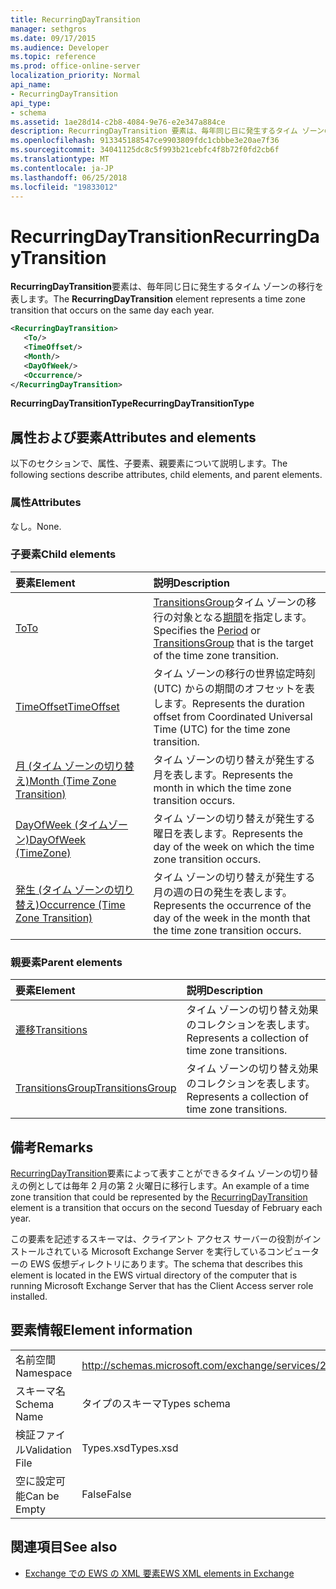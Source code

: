 ```yaml
---
title: RecurringDayTransition
manager: sethgros
ms.date: 09/17/2015
ms.audience: Developer
ms.topic: reference
ms.prod: office-online-server
localization_priority: Normal
api_name:
- RecurringDayTransition
api_type:
- schema
ms.assetid: 1ae28d14-c2b8-4084-9e76-e2e347a884ce
description: RecurringDayTransition 要素は、毎年同じ日に発生するタイム ゾーンの移行を表します。
ms.openlocfilehash: 913345188547ce9903809fdc1cbbbe3e20ae7f36
ms.sourcegitcommit: 34041125dc8c5f993b21cebfc4f8b72f0fd2cb6f
ms.translationtype: MT
ms.contentlocale: ja-JP
ms.lasthandoff: 06/25/2018
ms.locfileid: "19833012"
---
```

# <a name="recurringdaytransition"></a><span data-ttu-id="5c6d8-103">RecurringDayTransition</span><span class="sxs-lookup"><span data-stu-id="5c6d8-103">RecurringDayTransition</span></span>

<span data-ttu-id="5c6d8-104">**RecurringDayTransition**要素は、毎年同じ日に発生するタイム ゾーンの移行を表します。</span><span class="sxs-lookup"><span data-stu-id="5c6d8-104">The **RecurringDayTransition** element represents a time zone transition that occurs on the same day each year.</span></span> 
  
```xml
<RecurringDayTransition>
   <To/>
   <TimeOffset/>
   <Month/>
   <DayOfWeek/>
   <Occurrence/>
</RecurringDayTransition>
```

 <span data-ttu-id="5c6d8-105">**RecurringDayTransitionType**</span><span class="sxs-lookup"><span data-stu-id="5c6d8-105">**RecurringDayTransitionType**</span></span>
## <a name="attributes-and-elements"></a><span data-ttu-id="5c6d8-106">属性および要素</span><span class="sxs-lookup"><span data-stu-id="5c6d8-106">Attributes and elements</span></span>

<span data-ttu-id="5c6d8-107">以下のセクションで、属性、子要素、親要素について説明します。</span><span class="sxs-lookup"><span data-stu-id="5c6d8-107">The following sections describe attributes, child elements, and parent elements.</span></span>
  
### <a name="attributes"></a><span data-ttu-id="5c6d8-108">属性</span><span class="sxs-lookup"><span data-stu-id="5c6d8-108">Attributes</span></span>

<span data-ttu-id="5c6d8-109">なし。</span><span class="sxs-lookup"><span data-stu-id="5c6d8-109">None.</span></span>
  
### <a name="child-elements"></a><span data-ttu-id="5c6d8-110">子要素</span><span class="sxs-lookup"><span data-stu-id="5c6d8-110">Child elements</span></span>

|<span data-ttu-id="5c6d8-111">**要素**</span><span class="sxs-lookup"><span data-stu-id="5c6d8-111">**Element**</span></span>|<span data-ttu-id="5c6d8-112">**説明**</span><span class="sxs-lookup"><span data-stu-id="5c6d8-112">**Description**</span></span>|
|:-----|:-----|
|[<span data-ttu-id="5c6d8-113">To</span><span class="sxs-lookup"><span data-stu-id="5c6d8-113">To</span></span>](to.md) <br/> |<span data-ttu-id="5c6d8-114">[TransitionsGroup](transitionsgroup.md)タイム ゾーンの移行の対象となる[期間](period.md)を指定します。</span><span class="sxs-lookup"><span data-stu-id="5c6d8-114">Specifies the [Period](period.md) or [TransitionsGroup](transitionsgroup.md) that is the target of the time zone transition.</span></span>  <br/> |
|[<span data-ttu-id="5c6d8-115">TimeOffset</span><span class="sxs-lookup"><span data-stu-id="5c6d8-115">TimeOffset</span></span>](timeoffset.md) <br/> |<span data-ttu-id="5c6d8-116">タイム ゾーンの移行の世界協定時刻 (UTC) からの期間のオフセットを表します。</span><span class="sxs-lookup"><span data-stu-id="5c6d8-116">Represents the duration offset from Coordinated Universal Time (UTC) for the time zone transition.</span></span>  <br/> |
|[<span data-ttu-id="5c6d8-117">月 (タイム ゾーンの切り替え)</span><span class="sxs-lookup"><span data-stu-id="5c6d8-117">Month (Time Zone Transition)</span></span>](month-time-zone-transition.md) <br/> |<span data-ttu-id="5c6d8-118">タイム ゾーンの切り替えが発生する月を表します。</span><span class="sxs-lookup"><span data-stu-id="5c6d8-118">Represents the month in which the time zone transition occurs.</span></span>  <br/> |
|[<span data-ttu-id="5c6d8-119">DayOfWeek (タイムゾーン)</span><span class="sxs-lookup"><span data-stu-id="5c6d8-119">DayOfWeek (TimeZone)</span></span>](dayofweek-timezone.md) <br/> |<span data-ttu-id="5c6d8-120">タイム ゾーンの切り替えが発生する曜日を表します。</span><span class="sxs-lookup"><span data-stu-id="5c6d8-120">Represents the day of the week on which the time zone transition occurs.</span></span>  <br/> |
|[<span data-ttu-id="5c6d8-121">発生 (タイム ゾーンの切り替え)</span><span class="sxs-lookup"><span data-stu-id="5c6d8-121">Occurrence (Time Zone Transition)</span></span>](occurrence-time-zone-transition.md) <br/> |<span data-ttu-id="5c6d8-122">タイム ゾーンの切り替えが発生する月の週の日の発生を表します。</span><span class="sxs-lookup"><span data-stu-id="5c6d8-122">Represents the occurrence of the day of the week in the month that the time zone transition occurs.</span></span>  <br/> |
   
### <a name="parent-elements"></a><span data-ttu-id="5c6d8-123">親要素</span><span class="sxs-lookup"><span data-stu-id="5c6d8-123">Parent elements</span></span>

|<span data-ttu-id="5c6d8-124">**要素**</span><span class="sxs-lookup"><span data-stu-id="5c6d8-124">**Element**</span></span>|<span data-ttu-id="5c6d8-125">**説明**</span><span class="sxs-lookup"><span data-stu-id="5c6d8-125">**Description**</span></span>|
|:-----|:-----|
|[<span data-ttu-id="5c6d8-126">遷移</span><span class="sxs-lookup"><span data-stu-id="5c6d8-126">Transitions</span></span>](transitions.md) <br/> |<span data-ttu-id="5c6d8-127">タイム ゾーンの切り替え効果のコレクションを表します。</span><span class="sxs-lookup"><span data-stu-id="5c6d8-127">Represents a collection of time zone transitions.</span></span>  <br/> |
|[<span data-ttu-id="5c6d8-128">TransitionsGroup</span><span class="sxs-lookup"><span data-stu-id="5c6d8-128">TransitionsGroup</span></span>](transitionsgroup.md) <br/> |<span data-ttu-id="5c6d8-129">タイム ゾーンの切り替え効果のコレクションを表します。</span><span class="sxs-lookup"><span data-stu-id="5c6d8-129">Represents a collection of time zone transitions.</span></span>  <br/> |
   
## <a name="remarks"></a><span data-ttu-id="5c6d8-130">備考</span><span class="sxs-lookup"><span data-stu-id="5c6d8-130">Remarks</span></span>

<span data-ttu-id="5c6d8-131">[RecurringDayTransition](recurringdaytransition.md)要素によって表すことができるタイム ゾーンの切り替えの例としては毎年 2 月の第 2 火曜日に移行します。</span><span class="sxs-lookup"><span data-stu-id="5c6d8-131">An example of a time zone transition that could be represented by the [RecurringDayTransition](recurringdaytransition.md) element is a transition that occurs on the second Tuesday of February each year.</span></span> 
  
<span data-ttu-id="5c6d8-132">この要素を記述するスキーマは、クライアント アクセス サーバーの役割がインストールされている Microsoft Exchange Server を実行しているコンピューターの EWS 仮想ディレクトリにあります。</span><span class="sxs-lookup"><span data-stu-id="5c6d8-132">The schema that describes this element is located in the EWS virtual directory of the computer that is running Microsoft Exchange Server that has the Client Access server role installed.</span></span>
  
## <a name="element-information"></a><span data-ttu-id="5c6d8-133">要素情報</span><span class="sxs-lookup"><span data-stu-id="5c6d8-133">Element information</span></span>

|||
|:-----|:-----|
|<span data-ttu-id="5c6d8-134">名前空間</span><span class="sxs-lookup"><span data-stu-id="5c6d8-134">Namespace</span></span>  <br/> |http://schemas.microsoft.com/exchange/services/2006/types  <br/> |
|<span data-ttu-id="5c6d8-135">スキーマ名</span><span class="sxs-lookup"><span data-stu-id="5c6d8-135">Schema Name</span></span>  <br/> |<span data-ttu-id="5c6d8-136">タイプのスキーマ</span><span class="sxs-lookup"><span data-stu-id="5c6d8-136">Types schema</span></span>  <br/> |
|<span data-ttu-id="5c6d8-137">検証ファイル</span><span class="sxs-lookup"><span data-stu-id="5c6d8-137">Validation File</span></span>  <br/> |<span data-ttu-id="5c6d8-138">Types.xsd</span><span class="sxs-lookup"><span data-stu-id="5c6d8-138">Types.xsd</span></span>  <br/> |
|<span data-ttu-id="5c6d8-139">空に設定可能</span><span class="sxs-lookup"><span data-stu-id="5c6d8-139">Can be Empty</span></span>  <br/> |<span data-ttu-id="5c6d8-140">False</span><span class="sxs-lookup"><span data-stu-id="5c6d8-140">False</span></span>  <br/> |
   
## <a name="see-also"></a><span data-ttu-id="5c6d8-141">関連項目</span><span class="sxs-lookup"><span data-stu-id="5c6d8-141">See also</span></span>



- [<span data-ttu-id="5c6d8-142">Exchange での EWS の XML 要素</span><span class="sxs-lookup"><span data-stu-id="5c6d8-142">EWS XML elements in Exchange</span></span>](ews-xml-elements-in-exchange.md)

